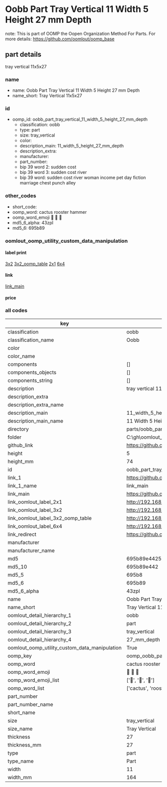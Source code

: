 # Oobb Part Tray Vertical 11 Width 5 Height 27 mm Depth  

note: This is part of OOMP the Oopen Organization Method For Parts. For more details: https://github.com/oomlout/oomp_base

##  part details
  



tray vertical 11x5x27



### name
* name: Oobb Part Tray Vertical 11 Width 5 Height 27 mm Depth
* name_short: Tray Vertical 11x5x27 
### id
* oomp_id: oobb_part_tray_vertical_11_width_5_height_27_mm_depth
  * classification: oobb
  * type: part
  * size: tray_vertical
  * color: 
  * description_main: 11_width_5_height_27_mm_depth
  * description_extra: 
  * manufacturer: 
  * part_number: 
  * bip 39 word 2: sudden cost
  * bip 39 word 3: sudden cost river
  * bip 39 word: sudden cost river woman income pet day fiction marriage chest punch alley

### other_codes
* short_code: 
* oomp_word: cactus rooster hammer
* oomp_word_emoji :cactus: :rooster: :hammer:
* md5_6_alpha: 43zpl
* md5_6: 695b89






### oomlout_oomp_utility_custom_data_manipulation
#### label print
[3x2](http://192.168.1.245:1112/?label=oomp%2043zpl)
[3x2_oomp_table](http://192.168.1.108:1112/?label=oomp%2043zpl)
[2x1](http://192.168.1.242:1112/?label=oomp%2043zpl)
[6x4](http://192.168.1.55:1112/?label=oomp%2043zpl)    

#### link

[link_main](https://github.com/oomlout/oomlout_oobb_version_4_generated_parts/tree/main/navigation_oomp/oobb/part/tray_vertical/11_width_5_height_27_mm_depth/part)                              

#### price







### all codes 
| key | value |  
| --- | --- |  
| classification | oobb |  
| classification_name | Oobb |  
| color |  |  
| color_name |  |  
| components | [] |  
| components_objects | [] |  
| components_string | [] |  
| description | tray vertical 11x5x27 |  
| description_extra |  |  
| description_extra_name |  |  
| description_main | 11_width_5_height_27_mm_depth |  
| description_main_name | 11 Width 5 Height 27 mm Depth |  
| directory | parts/oobb_part_tray_vertical_11_width_5_height_27_mm_depth |  
| folder | C:\gh\oomlout_oobb_version_4_generated_parts\parts\oobb_part_tray_vertical_11_width_5_height_27_mm_depth |  
| github_link | https://github.com/oomlout/oomlout_oomp_part_src/tree/main/parts/oobb_part_tray_vertical_11_width_5_height_27_mm_depth |  
| height | 5 |  
| height_mm | 74 |  
| id | oobb_part_tray_vertical_11_width_5_height_27_mm_depth |  
| link_1 | https://github.com/oomlout/oomlout_oobb_version_4_generated_parts/tree/main/navigation_oomp/oobb/part/tray_vertical/11_width_5_height_27_mm_depth/part |  
| link_1_name | link_main |  
| link_main | https://github.com/oomlout/oomlout_oobb_version_4_generated_parts/tree/main/navigation_oomp/oobb/part/tray_vertical/11_width_5_height_27_mm_depth/part |  
| link_oomlout_label_2x1 | http://192.168.1.242:1112/?label=oomp%2043zpl |  
| link_oomlout_label_3x2 | http://192.168.1.245:1112/?label=oomp%2043zpl |  
| link_oomlout_label_3x2_oomp_table | http://192.168.1.108:1112/?label=oomp%2043zpl |  
| link_oomlout_label_6x4 | http://192.168.1.55:1112/?label=oomp%2043zpl |  
| link_redirect | https://github.com/oomlout/oomlout_oobb_version_4_generated_parts/tree/main/parts/oobb_tray_vertical_11_05_27 |  
| manufacturer |  |  
| manufacturer_name |  |  
| md5 | 695b89e44255c7028db94fcf758c2ec4 |  
| md5_10 | 695b89e442 |  
| md5_5 | 695b8 |  
| md5_6 | 695b89 |  
| md5_6_alpha | 43zpl |  
| name | Oobb Part Tray Vertical 11 Width 5 Height 27 mm Depth |  
| name_short | Tray Vertical 11x5x27  |  
| oomlout_detail_hierarchy_1 | oobb |  
| oomlout_detail_hierarchy_2 | part |  
| oomlout_detail_hierarchy_3 | tray_vertical |  
| oomlout_detail_hierarchy_4 | 27_mm_depth |  
| oomlout_oomp_utility_custom_data_manipulation | True |  
| oomp_key | oomp_oobb_part_tray_vertical_11_width_5_height_27_mm_depth |  
| oomp_word | cactus rooster hammer |  
| oomp_word_emoji | :cactus: :rooster: :hammer: |  
| oomp_word_emoji_list | [':cactus:', ':rooster:', ':hammer:'] |  
| oomp_word_list | ['cactus', 'rooster', 'hammer'] |  
| part_number |  |  
| part_number_name |  |  
| short_name |  |  
| size | tray_vertical |  
| size_name | Tray Vertical |  
| thickness | 27 |  
| thickness_mm | 27 |  
| type | part |  
| type_name | Part |  
| width | 11 |  
| width_mm | 164 |  
